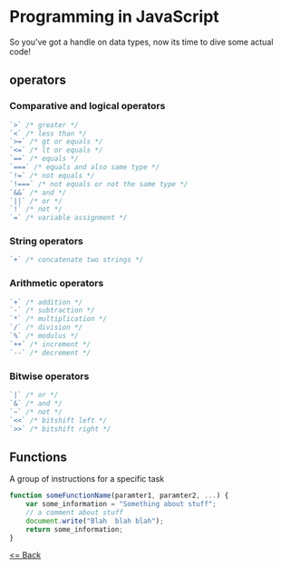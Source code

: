 # Programming in JavaScript

So you've got a handle on data types, now its time to dive some actual code!

## operators

### Comparative and logical operators
```js
`>` /* greater */
`<` /* less than */
`>=` /* gt or equals */
`<=` /* lt or equals */
`==` /* equals */
`===` /* equals and also same type */
`!=` /* not equals */
`!===` /* not equals or not the same type */
`&&` /* and */
`||` /* or */
`!` /* not */
`=` /* variable assignment */

```
### String operators
```js
`+` /* concatenate two strings */
```

### Arithmetic operators

```js
`+` /* addition */
`-` /* subtraction */
`*` /* multiplication */
`/` /* division */
`%` /* modulus */
`++` /* increment */
`--` /* decrement */
```

### Bitwise operators

```js
`|` /* or */
`&` /* and */
`~` /* not */
`<<` /* bitshift left */
`>>` /* bitshift right */
```

## Functions
A group of instructions for a specific task

```js
function someFunctionName(paramter1, paramter2, ...) {
    var some_information = "Something about stuff";
    // a comment about stuff
    document.write("Blah  blah blah");
    return some_information;
}
```

[<= Back](README.md)